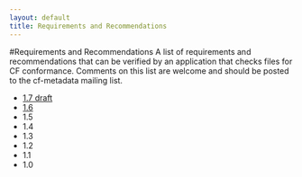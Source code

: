 ```yaml
---
layout: default
title: Requirements and Recommendations
---
```


#Requirements and Recommendations
A list of requirements and recommendations that can be verified by an application that checks files for CF conformance. Comments on this list are welcome and should be posted to the cf-metadata mailing list.

* <a href="Data/cf-documents/requirements-recommendations/requirements-recommendations-1.7.html">1.7 draft</a>
* <a href="Data/cf-documents/requirements-recommendations/requirements-recommendations-1.6.html">1.6</a>
* 1.5
* 1.4
* 1.3
* 1.2
* 1.1
* 1.0

